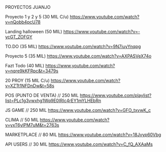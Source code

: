 PROYECTOS JUANJO

Proyecto 1 y 2 y 5 (30 MIL C/u)
https://www.youtube.com/watch?v=nQobb4pcU78

Landing halloween (50 MIL)
https://www.youtube.com/watch?v=-ycGT_ZOFGY

TO.DO (35 MIL)
https://www.youtube.com/watch?v=9N7iuyYnqpg

Proyecto 5 (35 MIL)
https://www.youtube.com/watch?v=AXPASVeX74o

Fazt Todo (40 MIL)
https://www.youtube.com/watch?v=nqre9kKFRpc&t=3479s

20 PROY (15 MIL C/u)
https://www.youtube.com/watch?v=XZTt1NFDnDw&t=58s

POS (PUNTO DE VENTA) // 250 MIL
https://www.youtube.com/playlist?list=PLc1g3vwxhg1Wq9E0IRIc4rEY1mYLHEbRn

JS GAME // 250 MIL
https://www.youtube.com/watch?v=GFO_txvwK_c

CLIMA // 50 MIL
https://www.youtube.com/watch?v=yxT6ylPM7uM&t=2763s

MARKETPLACE // 80 MIL
https://www.youtube.com/watch?v=18Jvyp60Vbg

API USERS // 30 MIL
https://www.youtube.com/watch?v=C_fQ_AXAaMs
